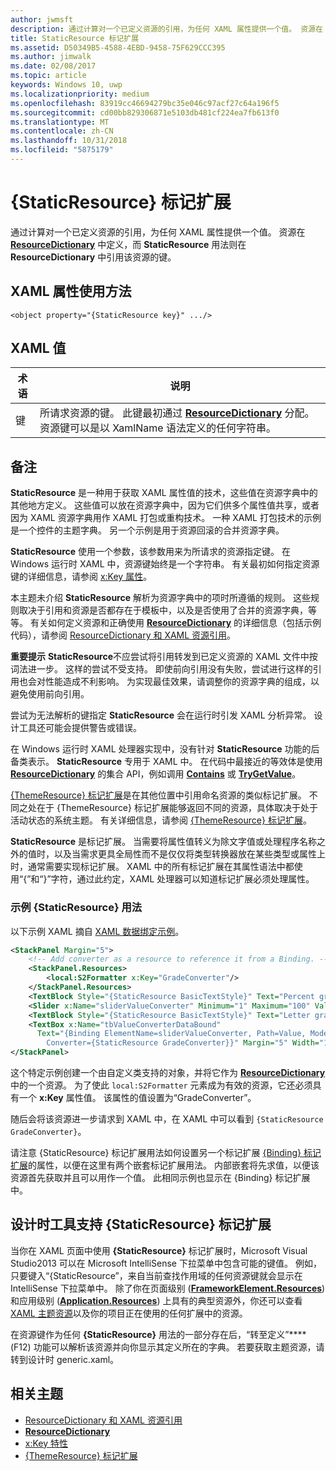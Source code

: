 ```yaml
---
author: jwmsft
description: 通过计算对一个已定义资源的引用，为任何 XAML 属性提供一个值。 资源在 ResourceDictionary 中定义，而 StaticResource 用法则在 ResourceDictionary 中引用该资源的键。
title: StaticResource 标记扩展
ms.assetid: D50349B5-4588-4EBD-9458-75F629CCC395
ms.author: jimwalk
ms.date: 02/08/2017
ms.topic: article
keywords: Windows 10, uwp
ms.localizationpriority: medium
ms.openlocfilehash: 83919cc46694279bc35e046c97acf27c64a196f5
ms.sourcegitcommit: cd00bb829306871e5103db481cf224ea7fb613f0
ms.translationtype: MT
ms.contentlocale: zh-CN
ms.lasthandoff: 10/31/2018
ms.locfileid: "5875179"
---
```

# <a name="staticresource-markup-extension"></a>{StaticResource} 标记扩展


通过计算对一个已定义资源的引用，为任何 XAML 属性提供一个值。 资源在 [**ResourceDictionary**](https://msdn.microsoft.com/library/windows/apps/br208794) 中定义，而 **StaticResource** 用法则在 **ResourceDictionary** 中引用该资源的键。

## <a name="xaml-attribute-usage"></a>XAML 属性使用方法

``` syntax
<object property="{StaticResource key}" .../>
```

## <a name="xaml-values"></a>XAML 值

| 术语 | 说明 |
|------|-------------|
| 键 | 所请求资源的键。 此键最初通过 [**ResourceDictionary**](https://msdn.microsoft.com/library/windows/apps/br208794) 分配。 资源键可以是以 XamlName 语法定义的任何字符串。 |

## <a name="remarks"></a>备注

**StaticResource** 是一种用于获取 XAML 属性值的技术，这些值在资源字典中的其他地方定义。 这些值可以放在资源字典中，因为它们供多个属性值共享，或者因为 XAML 资源字典用作 XAML 打包或重构技术。 一种 XAML 打包技术的示例是一个控件的主题字典。 另一个示例是用于资源回滚的合并资源字典。

**StaticResource** 使用一个参数，该参数用来为所请求的资源指定键。 在 Windows 运行时 XAML 中，资源键始终是一个字符串。 有关最初如何指定资源键的详细信息，请参阅 [x:Key 属性](x-key-attribute.md)。

本主题未介绍 **StaticResource** 解析为资源字典中的项时所遵循的规则。 这些规则取决于引用和资源是否都存在于模板中，以及是否使用了合并的资源字典，等等。 有关如何定义资源和正确使用 [**ResourceDictionary**](https://msdn.microsoft.com/library/windows/apps/br208794) 的详细信息（包括示例代码），请参阅 [ResourceDictionary 和 XAML 资源引用](https://msdn.microsoft.com/library/windows/apps/mt187273)。

**重要提示** **StaticResource**不应尝试将引用转发到已定义资源的 XAML 文件中按词法进一步。 这样的尝试不受支持。 即使前向引用没有失败，尝试进行这样的引用也会对性能造成不利影响。 为实现最佳效果，请调整你的资源字典的组成，以避免使用前向引用。

尝试为无法解析的键指定 **StaticResource** 会在运行时引发 XAML 分析异常。 设计工具还可能会提供警告或错误。

在 Windows 运行时 XAML 处理器实现中，没有针对 **StaticResource** 功能的后备类表示。 **StaticResource** 专用于 XAML 中。 在代码中最接近的等效体是使用 [**ResourceDictionary**](https://msdn.microsoft.com/library/windows/apps/br208794) 的集合 API，例如调用 [**Contains**](https://msdn.microsoft.com/library/windows/apps/jj635925) 或 [**TryGetValue**](https://msdn.microsoft.com/library/windows/apps/jj603139)。

[{ThemeResource} 标记扩展](themeresource-markup-extension.md)是在其他位置中引用命名资源的类似标记扩展。 不同之处在于 {ThemeResource} 标记扩展能够返回不同的资源，具体取决于处于活动状态的系统主题。 有关详细信息，请参阅 [{ThemeResource} 标记扩展](themeresource-markup-extension.md)。

**StaticResource** 是标记扩展。 当需要将属性值转义为除文字值或处理程序名称之外的值时，以及当需求更具全局性而不是仅仅将类型转换器放在某些类型或属性上时，通常需要实现标记扩展。 XAML 中的所有标记扩展在其属性语法中都使用“\{”和“\}”字符，通过此约定，XAML 处理器可以知道标记扩展必须处理属性。

### <a name="an-example-staticresource-usage"></a>示例 {StaticResource} 用法

以下示例 XAML 摘自 [XAML 数据绑定示例](http://go.microsoft.com/fwlink/p/?linkid=226854)。

```xml
<StackPanel Margin="5">
    <!-- Add converter as a resource to reference it from a Binding. --> 
    <StackPanel.Resources>
        <local:S2Formatter x:Key="GradeConverter"/>
    </StackPanel.Resources>
    <TextBlock Style="{StaticResource BasicTextStyle}" Text="Percent grade:" Margin="5" />
    <Slider x:Name="sliderValueConverter" Minimum="1" Maximum="100" Value="70" Margin="5"/>
    <TextBlock Style="{StaticResource BasicTextStyle}" Text="Letter grade:" Margin="5"/>
    <TextBox x:Name="tbValueConverterDataBound"
      Text="{Binding ElementName=sliderValueConverter, Path=Value, Mode=OneWay,  
        Converter={StaticResource GradeConverter}}" Margin="5" Width="150"/> 
</StackPanel> 
```

这个特定示例创建一个由自定义类支持的对象，并将它作为 [**ResourceDictionary**](https://msdn.microsoft.com/library/windows/apps/br208794) 中的一个资源。 为了使此 `local:S2Formatter` 元素成为有效的资源，它还必须具有一个 **x:Key** 属性值。 该属性的值设置为“GradeConverter”。

随后会将该资源进一步请求到 XAML 中，在 XAML 中可以看到 `{StaticResource GradeConverter}`。

请注意 {StaticResource} 标记扩展用法如何设置另一个标记扩展 [{Binding} 标记扩展](binding-markup-extension.md)的属性，以便在这里有两个嵌套标记扩展用法。 内部嵌套将先求值，以便该资源首先获取并且可以用作一个值。 此相同示例也显示在 {Binding} 标记扩展中。

## <a name="design-time-tools-support-for-the-staticresource-markup-extension"></a>设计时工具支持 **{StaticResource}** 标记扩展

当你在 XAML 页面中使用 **{StaticResource}** 标记扩展时，Microsoft Visual Studio2013 可以在 Microsoft IntelliSense 下拉菜单中包含可能的键值。 例如，只要键入“{StaticResource”，来自当前查找作用域的任何资源键就会显示在 IntelliSense 下拉菜单中。 除了你在页面级别 ([**FrameworkElement.Resources**](https://msdn.microsoft.com/library/windows/apps/br208740)) 和应用级别 ([**Application.Resources**](https://msdn.microsoft.com/library/windows/apps/br242338)) 上具有的典型资源外，你还可以查看 [XAML 主题资源](https://msdn.microsoft.com/library/windows/apps/mt187274)以及你的项目正在使用的任何扩展中的资源。

在资源键作为任何 **{StaticResource}** 用法的一部分存在后，“转至定义”****(F12) 功能可以解析该资源并向你显示其定义所在的字典。 若要获取主题资源，请转到设计时 generic.xaml。

## <a name="related-topics"></a>相关主题

* [ResourceDictionary 和 XAML 资源引用](https://msdn.microsoft.com/library/windows/apps/mt187273)
* [**ResourceDictionary**](https://msdn.microsoft.com/library/windows/apps/br208794)
* [x:Key 特性](x-key-attribute.md)
* [{ThemeResource} 标记扩展](themeresource-markup-extension.md)

